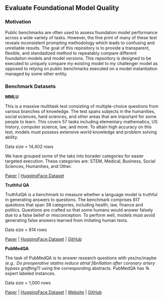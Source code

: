 ## Evaluate Foundational Model Quality  
  
### Motivation
  
Public benchmarks are often used to assess foundation model performance across a wide variety of tasks. However, the fine print of many of these test reveals inconsistent prompting methodology which leads to confusing and unreliable results. The goal of this repository is to provide a transparent, flexible, and standadized method to repeatably compare different foundaiton models and model versions. This repsoitory is designed to be executed to uniquely compare _my_ existing model to _my_ challenger model as opposed to relying on public benchmarks executed on a model instantiation managed by some other entity.
  
### Benchmark Datasets  
  
**MMLU**
  
This is a massive multitask test consisting of multiple-choice questions from various branches of knowledge. The test spans subjects in the humanities, social sciences, hard sciences, and other areas that are important for some people to learn. This covers 57 tasks including elementary mathematics, US history, computer science, law, and more. To attain high accuracy on this test, models must possess extensive world knowledge and problem solving ability.  
  
Data size = 14,402 rows
  
We have grouped some of the taks into borader categories for easier targeted execution. These categories are: STEM, Medical, Business, Social Sciences, Humanities, and Other.
  
[Paper](https://arxiv.org/pdf/2009.03300) | [HuggingFace Dataset](https://huggingface.co/datasets/cais/mmlu)
  
  
**Truthful QA**
  
TruthfulQA is a benchmark to measure whether a language model is truthful in generating answers to questions. The benchmark comprises 817 questions that span 38 categories, including health, law, finance and politics. Questions are crafted so that some humans would answer falsely due to a false belief or misconception. To perform well, models must avoid generating false answers learned from imitating human texts.  
    
Data size = 814 rows
  
[Paper](https://arxiv.org/pdf/2109.07958) | [HuggingFace Dataset](https://huggingface.co/datasets/truthfulqa/truthful_qa) | [GitHub](https://github.com/sylinrl/TruthfulQA)
    
**PubMedQA**
  
The task of PubMedQA is to answer research questions with yes/no/maybe _(e.g.: Do preoperative statins reduce atrial fibrillation after coronary artery bypass grafting?)_ using the corresponding abstracts. PubMedQA has 1k expert labeled instances.  
 
Data size = 1,000 rows
  
[Paper](https://arxiv.org/pdf/1909.06146) | [HuggingFace Dataset](https://huggingface.co/datasets/qiaojin/PubMedQA) | [Website](https://pubmedqa.github.io/) | [GitHub](https://github.com/pubmedqa/pubmedqa)
